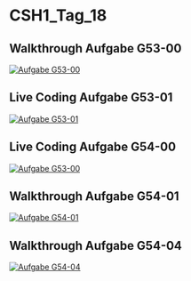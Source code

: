 # CSH1_Tag_18
 
## Walkthrough Aufgabe G53-00

[![Aufgabe G53-00](http://img.youtube.com/vi/efGjLokpE-s/0.jpg)](http://www.youtube.com/watch?v=efGjLokpE-s)


## Live Coding Aufgabe G53-01

[![Aufgabe G53-01](http://img.youtube.com/vi/QOIT2ChtHTo/0.jpg)](http://www.youtube.com/watch?v=QOIT2ChtHTo)


## Live Coding Aufgabe G54-00

[![Aufgabe G53-00](http://img.youtube.com/vi/jkOqGxArp1s/0.jpg)](http://www.youtube.com/watch?v=jkOqGxArp1s)


## Walkthrough Aufgabe G54-01

[![Aufgabe G54-01](http://img.youtube.com/vi/lQaxlPBaG7Q/0.jpg)](http://www.youtube.com/watch?v=lQaxlPBaG7Q)


## Walkthrough Aufgabe G54-04

[![Aufgabe G54-04](http://img.youtube.com/vi/yZB4nm0iEmM/0.jpg)](http://www.youtube.com/watch?v=yZB4nm0iEmM)







